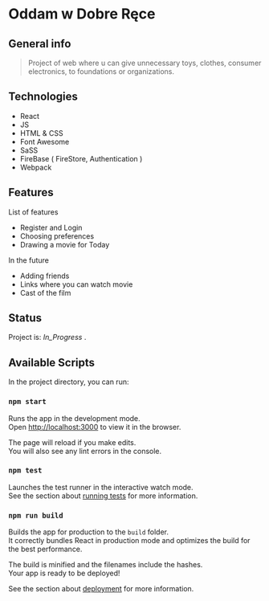 # Oddam w Dobre Ręce

## General info
> Project of web where u can give unnecessary toys, clothes, consumer electronics, to foundations or organizations.

## Technologies
* React
* JS
* HTML & CSS
* Font Awesome
* SaSS
* FireBase ( FireStore, Authentication )
* Webpack


## Features
List of features
* Register and Login
* Choosing preferences
* Drawing a movie for Today

 In the future 
* Adding friends
* Links where you can watch movie
* Cast of the film


## Status
Project is: _In_Progress_
.

## Available Scripts

In the project directory, you can run:

### `npm start`

Runs the app in the development mode.\
Open [http://localhost:3000](http://localhost:3000) to view it in the browser.

The page will reload if you make edits.\
You will also see any lint errors in the console.

### `npm test`

Launches the test runner in the interactive watch mode.\
See the section about [running tests](https://facebook.github.io/create-react-app/docs/running-tests) for more information.

### `npm run build`

Builds the app for production to the `build` folder.\
It correctly bundles React in production mode and optimizes the build for the best performance.

The build is minified and the filenames include the hashes.\
Your app is ready to be deployed!

See the section about [deployment](https://facebook.github.io/create-react-app/docs/deployment) for more information.


